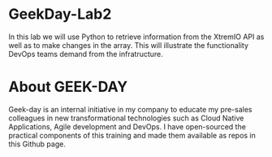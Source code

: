 # GeekDay-Lab2
In this lab we will use Python to retrieve information from the XtremIO API as well as to make changes in the array. This will illustrate the functionality DevOps teams demand from the infratructure.

# About GEEK-DAY
Geek-day is an internal initiative in my company to educate my pre-sales colleagues in new transformational technologies such as Cloud Native Applications, Agile development and DevOps. I have open-sourced the practical components of this training and made them available as repos in this Github page.

